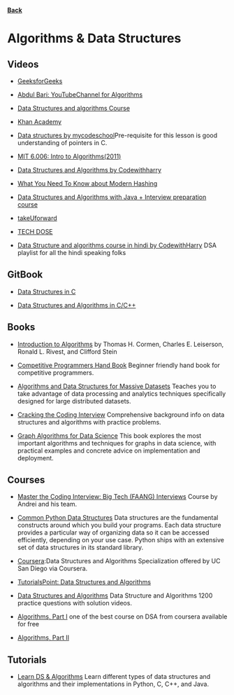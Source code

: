 **[Back](/README.md/)**

# Algorithms & Data Structures

## Videos

- [GeeksforGeeks](https://www.youtube.com/c/GeeksforGeeksVideos)

- [Abdul Bari: YouTubeChannel for Algorithms](https://www.youtube.com/watch?v=0IAPZzGSbME&list=PLDN4rrl48XKpZkf03iYFl-O29szjTrs_O&index=2&t=0s)

- [Data Structures and algorithms Course](https://www.youtube.com/playlist?list=PLmGElG-9wxc9Us6IK6Qy-KHlG_F3IS6Q9)

- [Khan Academy](https://www.khanacademy.org/computing/computer-science/algorithms)

- [Data structures by mycodeschool](https://www.youtube.com/playlist?list=PL2_aWCzGMAwI3W_JlcBbtYTwiQSsOTa6P)Pre-requisite for this lesson is good understanding of pointers in C.

- [MIT 6.006: Intro to Algorithms(2011)](https://www.youtube.com/watch?v=HtSuA80QTyo&list=PLUl4u3cNGP61Oq3tWYp6V_F-5jb5L2iHb)

- [Data Structures and Algorithms by Codewithharry](https://www.youtube.com/watch?v=5_5oE5lgrhw&list=PLu0W_9lII9ahIappRPN0MCAgtOu3lQjQi)

- [What You Need To Know about Modern Hashing](https://www.youtube.com/watch?v=X9SBwzpYHhA)

- [Data Structures and Algorithms with Java + Interview preparation course](https://www.youtube.com/playlist?list=PL9gnSGHSqcnr_DxHsP7AW9ftq0AtAyYqJ) 

- [takeUforward](https://www.youtube.com/c/takeUforward)

- [TECH DOSE](https://www.youtube.com/c/TECHDOSE4u)



- [Data Structure and algorithms course in hindi by CodewithHarry](https://www.youtube.com/playlist?list=PLu0W_9lII9ahIappRPN0MCAgtOu3lQjQi) DSA playlist for all the hindi speaking folks

## GitBook

- [Data Structures in C](https://nitinranganath.gitbook.io/data-structures/)

- [Data Structures and Algorithms in C/C++](https://cathyatseneca.gitbooks.io/data-structures-and-algorithms/content/)

## Books

- [Introduction to Algorithms](https://edutechlearners.com/download/Introduction_to_algorithms-3rd%20Edition.pdf) by Thomas H. Cormen, Charles E. Leiserson, Ronald L. Rivest, and Clifford Stein

- [Competitive Programmers Hand Book](https://cses.fi/book/book.pdf) Beginner friendly hand book for competitive programmers.

- [Algorithms and Data Structures for Massive Datasets](https://www.manning.com/books/algorithms-and-data-structures-for-massive-datasets) Teaches you to take advantage of data processing and analytics techniques specifically designed for large distributed datasets.

- [Cracking the Coding Interview](https://www.crackingthecodinginterview.com/) Comprehensive background info on data structures and algorithms with practice problems.

- [Graph Algorithms for Data Science](https://www.manning.com/books/graph-algorithms-for-data-science) This book explores the most important algorithms and techniques for graphs in data science, with practical examples and concrete advice on implementation and deployment.

## Courses

- [Master the Coding Interview: Big Tech (FAANG) Interviews](https://academy.zerotomastery.io/p/master-the-coding-interview-faang-interview-prep) Course by Andrei and his team.

- [Common Python Data Structures](https://realpython.com/python-data-structures) Data structures are the fundamental constructs around which you build your programs. Each data structure provides a particular way of organizing data so it can be accessed efficiently, depending on your use case. Python ships with an extensive set of data structures in its standard library.

- [Coursera](https://www.coursera.org/specializations/data-structures-algorithms):Data Structures and Algorithms Specialization offered by UC San Diego via Coursera.

- [TutorialsPoint: Data Structures and Algorithms](https://www.tutorialspoint.com/data_structures_algorithms/index.htm)

- [Data Structures and Algorithms](https://www.pepcoding.com/resources/) Data Structure and Algorithms 1200 practice questions with solution videos.
- [Algorithms, Part I]( https://in.coursera.org/learn/algorithms-part1) one of the best course on DSA from coursera available for free
- [Algorithms, Part II](https://in.coursera.org/learn/algorithms-part2) 

## Tutorials

- [Learn DS & Algorithms](https://www.programiz.com/dsa) Learn different types of data structures and algorithms and their implementations in Python, C, C++, and Java.

